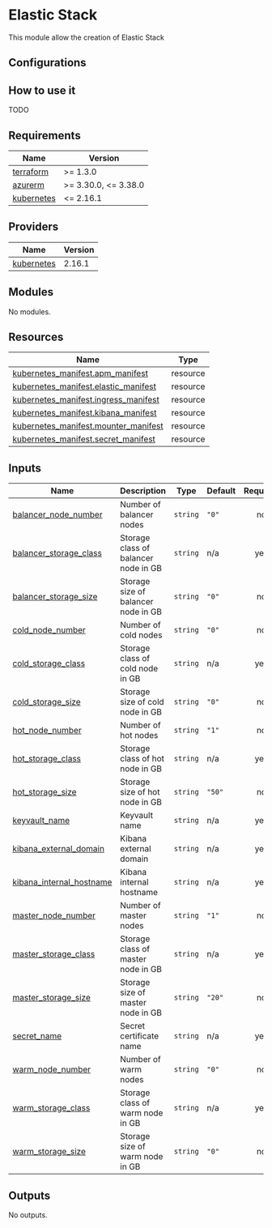 # Elastic Stack

This module allow the creation of Elastic Stack

## Configurations

## How to use it

TODO

<!-- markdownlint-disable -->
<!-- BEGINNING OF PRE-COMMIT-TERRAFORM DOCS HOOK -->
## Requirements

| Name | Version |
|------|---------|
| <a name="requirement_terraform"></a> [terraform](#requirement\_terraform) | >= 1.3.0 |
| <a name="requirement_azurerm"></a> [azurerm](#requirement\_azurerm) | >= 3.30.0, <= 3.38.0 |
| <a name="requirement_kubernetes"></a> [kubernetes](#requirement\_kubernetes) | <= 2.16.1 |

## Providers

| Name | Version |
|------|---------|
| <a name="provider_kubernetes"></a> [kubernetes](#provider\_kubernetes) | 2.16.1 |

## Modules

No modules.

## Resources

| Name | Type |
|------|------|
| [kubernetes_manifest.apm_manifest](https://registry.terraform.io/providers/hashicorp/kubernetes/latest/docs/resources/manifest) | resource |
| [kubernetes_manifest.elastic_manifest](https://registry.terraform.io/providers/hashicorp/kubernetes/latest/docs/resources/manifest) | resource |
| [kubernetes_manifest.ingress_manifest](https://registry.terraform.io/providers/hashicorp/kubernetes/latest/docs/resources/manifest) | resource |
| [kubernetes_manifest.kibana_manifest](https://registry.terraform.io/providers/hashicorp/kubernetes/latest/docs/resources/manifest) | resource |
| [kubernetes_manifest.mounter_manifest](https://registry.terraform.io/providers/hashicorp/kubernetes/latest/docs/resources/manifest) | resource |
| [kubernetes_manifest.secret_manifest](https://registry.terraform.io/providers/hashicorp/kubernetes/latest/docs/resources/manifest) | resource |

## Inputs

| Name | Description | Type | Default | Required |
|------|-------------|------|---------|:--------:|
| <a name="input_balancer_node_number"></a> [balancer\_node\_number](#input\_balancer\_node\_number) | Number of balancer nodes | `string` | `"0"` | no |
| <a name="input_balancer_storage_class"></a> [balancer\_storage\_class](#input\_balancer\_storage\_class) | Storage class of balancer node in GB | `string` | n/a | yes |
| <a name="input_balancer_storage_size"></a> [balancer\_storage\_size](#input\_balancer\_storage\_size) | Storage size of balancer node in GB | `string` | `"0"` | no |
| <a name="input_cold_node_number"></a> [cold\_node\_number](#input\_cold\_node\_number) | Number of cold nodes | `string` | `"0"` | no |
| <a name="input_cold_storage_class"></a> [cold\_storage\_class](#input\_cold\_storage\_class) | Storage class of cold node in GB | `string` | n/a | yes |
| <a name="input_cold_storage_size"></a> [cold\_storage\_size](#input\_cold\_storage\_size) | Storage size of cold node in GB | `string` | `"0"` | no |
| <a name="input_hot_node_number"></a> [hot\_node\_number](#input\_hot\_node\_number) | Number of hot nodes | `string` | `"1"` | no |
| <a name="input_hot_storage_class"></a> [hot\_storage\_class](#input\_hot\_storage\_class) | Storage class of hot node in GB | `string` | n/a | yes |
| <a name="input_hot_storage_size"></a> [hot\_storage\_size](#input\_hot\_storage\_size) | Storage size of hot node in GB | `string` | `"50"` | no |
| <a name="input_keyvault_name"></a> [keyvault\_name](#input\_keyvault\_name) | Keyvault name | `string` | n/a | yes |
| <a name="input_kibana_external_domain"></a> [kibana\_external\_domain](#input\_kibana\_external\_domain) | Kibana external domain | `string` | n/a | yes |
| <a name="input_kibana_internal_hostname"></a> [kibana\_internal\_hostname](#input\_kibana\_internal\_hostname) | Kibana internal hostname | `string` | n/a | yes |
| <a name="input_master_node_number"></a> [master\_node\_number](#input\_master\_node\_number) | Number of master nodes | `string` | `"1"` | no |
| <a name="input_master_storage_class"></a> [master\_storage\_class](#input\_master\_storage\_class) | Storage class of master node in GB | `string` | n/a | yes |
| <a name="input_master_storage_size"></a> [master\_storage\_size](#input\_master\_storage\_size) | Storage size of master node in GB | `string` | `"20"` | no |
| <a name="input_secret_name"></a> [secret\_name](#input\_secret\_name) | Secret certificate name | `string` | n/a | yes |
| <a name="input_warm_node_number"></a> [warm\_node\_number](#input\_warm\_node\_number) | Number of warm nodes | `string` | `"0"` | no |
| <a name="input_warm_storage_class"></a> [warm\_storage\_class](#input\_warm\_storage\_class) | Storage class of warm node in GB | `string` | n/a | yes |
| <a name="input_warm_storage_size"></a> [warm\_storage\_size](#input\_warm\_storage\_size) | Storage size of warm node in GB | `string` | `"0"` | no |

## Outputs

No outputs.
<!-- END OF PRE-COMMIT-TERRAFORM DOCS HOOK -->
